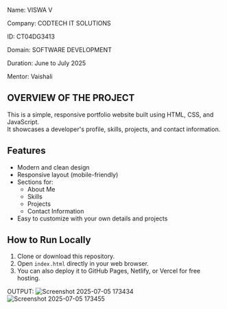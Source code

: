 Name: VISWA V

Company: CODTECH IT SOLUTIONS

ID: CT04DG3413

Domain: SOFTWARE DEVELOPMENT

Duration: June to July 2025

Mentor: Vaishali



## OVERVIEW OF THE PROJECT

This is a simple, responsive portfolio website built using HTML, CSS, and JavaScript.  
It showcases a developer's profile, skills, projects, and contact information.

##  Features
- Modern and clean design
- Responsive layout (mobile-friendly)
- Sections for:
  - About Me
  - Skills
  - Projects
  - Contact Information
- Easy to customize with your own details and projects


## How to Run Locally
1. Clone or download this repository.
2. Open `index.html` directly in your web browser.
3. You can also deploy it to GitHub Pages, Netlify, or Vercel for free hosting.

OUTPUT:
![Screenshot 2025-07-05 173434](https://github.com/user-attachments/assets/65e3d815-48fa-413c-b3ba-37649c9cbfdf)
![Screenshot 2025-07-05 173455](https://github.com/user-attachments/assets/cd23f2eb-fc40-45bc-9ff9-6c52bff04925)




